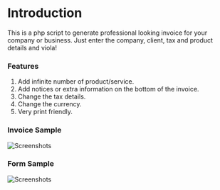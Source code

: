 # Introduction
This is a php script to generate professional looking invoice for your company or business. Just enter the company, client, tax and product details and viola! 

### Features
1. Add infinite number of product/service.
2. Add notices or extra information on the bottom of the invoice.
3. Change the tax details.
4. Change the currency.
5. Very print friendly.

### Invoice Sample
![Screenshots](https://user-images.githubusercontent.com/29485313/64150267-86bb5500-ce45-11e9-92b7-5e58288aa3c9.png)

### Form Sample
![Screenshots](https://user-images.githubusercontent.com/29485313/64150246-7905cf80-ce45-11e9-8218-60984979ab1f.png)
